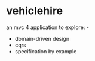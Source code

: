 vehiclehire
===========
an mvc 4 application to explore: -
 * domain-driven design
 * cqrs
 * specification by example
